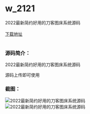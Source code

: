 # w_2121
2022最新简约好用的刀客图床系统源码
<br/></br>
[下载地址](https://www.uuid2.com/2121.html "下载地址")
<br/></br>
<h3>源码简介：</h3>
<p>2022最新简约好用的刀客图床系统源码<p>
<p>源码上传即可使用<p>
<h3>截图：</h3>
<img src="https://www.uuid2.com/wp-content/uploads/img/202205/5a85ac7838.png" alt="2022最新简约好用的刀客图床系统源码"><img src="https://www.uuid2.com/wp-content/uploads/img/202205/5a85ac7533.png" alt="2022最新简约好用的刀客图床系统源码">

